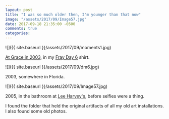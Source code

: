 ```yaml
---
layout: post
title: "I was so much older then, I'm younger than that now"
image: "/assets/2017/09/Image57.jpg"
date: 2017-09-18 21:35:00 -0500
comments: true
categories: 
---
```


![]({{ site.baseurl }}/assets/2017/09/moments1.jpg)

[At Grace in 2003](http://smallfire.org/grace_moments.html), in my [Fray Day 6](http://fray.com/events/) shirt.

![]({{ site.baseurl }}/assets/2017/09/dm6.jpg)

2003, somewhere in Florida.

![]({{ site.baseurl }}/assets/2017/09/Image57.jpg)

2005, in the bathroom at [Lee Harvey's](http://leeharveys.com/), before selfies were a thing.

I found the folder that held the original artifacts of all my old art installations. I also found some old photos.
